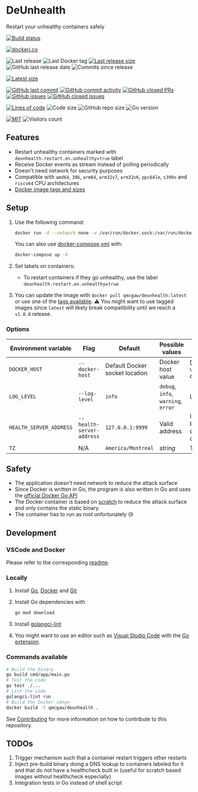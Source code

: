 # DeUnhealth

Restart your unhealthy containers safely

[![Build status](https://github.com/qdm12/deunhealth/actions/workflows/ci.yml/badge.svg)](https://github.com/qdm12/deunhealth/actions/workflows/ci.yml)

[![dockeri.co](https://dockeri.co/image/qmcgaw/deunhealth)](https://hub.docker.com/r/qmcgaw/deunhealth)

![Last release](https://img.shields.io/github/release/qdm12/deunhealth?label=Last%20release)
![Last Docker tag](https://img.shields.io/docker/v/qmcgaw/deunhealth?sort=semver&label=Last%20Docker%20tag)
[![Last release size](https://img.shields.io/docker/image-size/qmcgaw/deunhealth?sort=semver&label=Last%20released%20image)](https://hub.docker.com/r/qmcgaw/deunhealth/tags?page=1&ordering=last_updated)
![GitHub last release date](https://img.shields.io/github/release-date/qdm12/deunhealth?label=Last%20release%20date)
![Commits since release](https://img.shields.io/github/commits-since/qdm12/deunhealth/latest?sort=semver)

[![Latest size](https://img.shields.io/docker/image-size/qmcgaw/deunhealth/latest?label=Latest%20image)](https://hub.docker.com/r/qmcgaw/deunhealth/tags)

[![GitHub last commit](https://img.shields.io/github/last-commit/qdm12/deunhealth.svg)](https://github.com/qdm12/deunhealth/commits/main)
[![GitHub commit activity](https://img.shields.io/github/commit-activity/y/qdm12/deunhealth.svg)](https://github.com/qdm12/deunhealth/graphs/contributors)
[![GitHub closed PRs](https://img.shields.io/github/issues-pr-closed/qdm12/deunhealth.svg)](https://github.com/qdm12/deunhealth/pulls?q=is%3Apr+is%3Aclosed)
[![GitHub issues](https://img.shields.io/github/issues/qdm12/deunhealth.svg)](https://github.com/qdm12/deunhealth/issues)
[![GitHub closed issues](https://img.shields.io/github/issues-closed/qdm12/deunhealth.svg)](https://github.com/qdm12/deunhealth/issues?q=is%3Aissue+is%3Aclosed)

[![Lines of code](https://img.shields.io/tokei/lines/github/qdm12/deunhealth)](https://github.com/qdm12/deunhealth)
![Code size](https://img.shields.io/github/languages/code-size/qdm12/deunhealth)
![GitHub repo size](https://img.shields.io/github/repo-size/qdm12/deunhealth)
![Go version](https://img.shields.io/github/go-mod/go-version/qdm12/deunhealth)

[![MIT](https://img.shields.io/github/license/qdm12/deunhealth)](https://github.com/qdm12/deunhealth/master/LICENSE)
![Visitors count](https://visitor-badge.laobi.icu/badge?page_id=deunhealth.readme)

## Features

- Restart unhealthy containers marked with `deunhealth.restart.on.unhealthy=true` label
- Receive Docker events as stream instead of polling periodically
- Doesn't need network for security purposes
- Compatible with `amd64`, `386`, `arm64`, `arm32v7`, `arm32v6`, `ppc64le`, `s390x` and `riscv64` CPU architectures
- [Docker image tags and sizes](https://hub.docker.com/r/qmcgaw/deunhealth/tags)

## Setup

1. Use the following command:

    ```sh
    docker run -d --network none -v /var/run/docker.sock:/var/run/docker.sock qmcgaw/deunhealth
    ```

    You can also use [docker-compose.yml](https://github.com/qdm12/deunhealth/blob/main/docker-compose.yml) with:

    ```sh
    docker-compose up -d
    ```

1. Set labels on containers:
    - To restart containers if they go unhealthy, use the label `deunhealth.restart.on.unhealthy=true`

1. You can update the image with `docker pull qmcgaw/deunhealth:latest` or use one of the [tags available](https://hub.docker.com/r/qmcgaw/deunhealth/tags). ⚠️ You might want to use tagged images since `latest` will likely break compatibility until we reach a `v1.0.0` release.

### Options

| Environment variable | Flag | Default | Possible values | Description |
| --- | --- | --- | --- | --- |
| `DOCKER_HOST` | `--docker-host` | Default Docker socket location | Docker host value | Docker host value such as `unix:///var/run/docker.sock` or `tcp://socket-proxy:2375` |
| `LOG_LEVEL` | `--log-level` | `info` | `debug`, `info`, `warning`, `error` | Logging level |
| `HEALTH_SERVER_ADDRESS` | `--health-server-address` | `127.0.0.1:9999` | Valid address | Internal health http server listening address. Nothing to do with restarting unhealthy containers. |
| `TZ` | N/A | `America/Montreal` | *string* | Timezone |

## Safety

- The application doesn't need network to reduce the attack surface
- Since Docker is written in Go, the program is also written in Go and uses the [official Docker Go API](https://github.com/moby/moby)
- The Docker container is based on [scratch](https://hub.docker.com/_/scratch) to reduce the attack surface and only contains the static binary
- The container has to run as root unfortunately 😢

## Development

### VSCode and Docker

Please refer to the corresponding [readme](.devcontainer).

### Locally

1. Install [Go](https://golang.org/dl/), [Docker](https://www.docker.com/products/docker-desktop) and [Git](https://git-scm.com/downloads)
1. Install Go dependencies with

    ```sh
    go mod download
    ```

1. Install [golangci-lint](https://github.com/golangci/golangci-lint#install)
1. You might want to use an editor such as [Visual Studio Code](https://code.visualstudio.com/download) with the [Go extension](https://code.visualstudio.com/docs/languages/go).

### Commands available

```sh
# Build the binary
go build cmd/app/main.go
# Test the code
go test ./...
# Lint the code
golangci-lint run
# Build the Docker image
docker build -t qmcgaw/deunhealth .
```

See [Contributing](https://github.com/qdm12/deunhealth/main/.github/CONTRIBUTING.md) for more information on how to contribute to this repository.

## TODOs

1. Trigger mechanism such that a container restart triggers other restarts
2. Inject pre-build binary doing a DNS lookup to containers labeled for it and that do not have a healthcheck built in (useful for scratch based images without healthcheck especially)
3. Integration tests in Go instead of shell script
